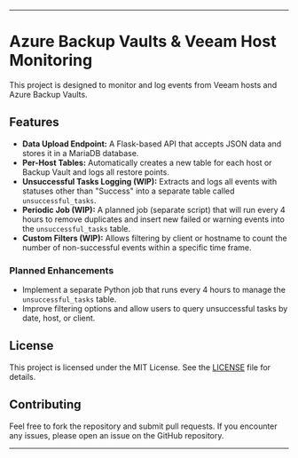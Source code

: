 
---

# Azure Backup Vaults & Veeam Host Monitoring

This project is designed to monitor and log events from Veeam hosts and Azure Backup Vaults.

## Features

- **Data Upload Endpoint:** A Flask-based API that accepts JSON data and stores it in a MariaDB database.
- **Per-Host Tables:** Automatically creates a new table for each host or Backup Vault and logs all restore points.
- **Unsuccessful Tasks Logging (WIP):** Extracts and logs all events with statuses other than "Success" into a separate table called `unsuccessful_tasks`.
- **Periodic Job (WIP):** A planned job (separate script) that will run every 4 hours to remove duplicates and insert new failed or warning events into the `unsuccessful_tasks` table.
- **Custom Filters (WIP):** Allows filtering by client or hostname to count the number of non-successful events within a specific time frame.

### Planned Enhancements

- Implement a separate Python job that runs every 4 hours to manage the `unsuccessful_tasks` table.
- Improve filtering options and allow users to query unsuccessful tasks by date, host, or client.

## License

This project is licensed under the MIT License. See the [LICENSE](LICENSE) file for details.

## Contributing

Feel free to fork the repository and submit pull requests. If you encounter any issues, please open an issue on the GitHub repository.

---
